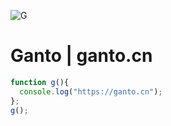 ![G](https://cevno.cn/img/favicon.ico)
# Ganto | ganto.cn
```js
function g(){
  console.log("https://ganto.cn");
};
g();
```
